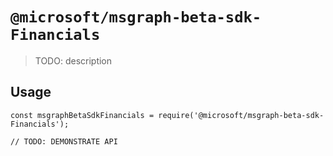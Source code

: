 # `@microsoft/msgraph-beta-sdk-Financials`

> TODO: description

## Usage

```
const msgraphBetaSdkFinancials = require('@microsoft/msgraph-beta-sdk-Financials');

// TODO: DEMONSTRATE API
```
